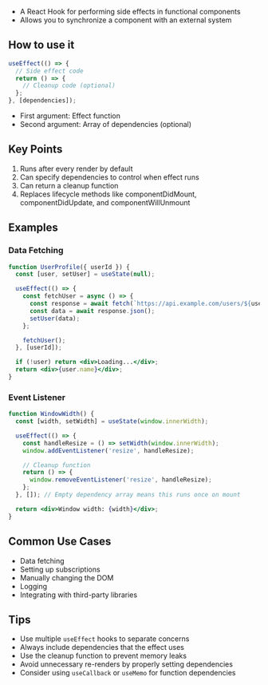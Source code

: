 - A React Hook for performing side effects in functional components
- Allows you to synchronize a component with an external system

## How to use it

```jsx
useEffect(() => {
  // Side effect code
  return () => {
    // Cleanup code (optional)
  };
}, [dependencies]);
```

- First argument: Effect function
- Second argument: Array of dependencies (optional)

## Key Points
1. Runs after every render by default
2. Can specify dependencies to control when effect runs
3. Can return a cleanup function
4. Replaces lifecycle methods like componentDidMount, componentDidUpdate, and componentWillUnmount

## Examples

### Data Fetching

```jsx
function UserProfile({ userId }) {
  const [user, setUser] = useState(null);

  useEffect(() => {
    const fetchUser = async () => {
      const response = await fetch(`https://api.example.com/users/${userId}`);
      const data = await response.json();
      setUser(data);
    };

    fetchUser();
  }, [userId]);

  if (!user) return <div>Loading...</div>;
  return <div>{user.name}</div>;
}
```

### Event Listener

```jsx
function WindowWidth() {
  const [width, setWidth] = useState(window.innerWidth);

  useEffect(() => {
    const handleResize = () => setWidth(window.innerWidth);
    window.addEventListener('resize', handleResize);

    // Cleanup function
    return () => {
      window.removeEventListener('resize', handleResize);
    };
  }, []); // Empty dependency array means this runs once on mount

  return <div>Window width: {width}</div>;
}
```

## Common Use Cases
- Data fetching
- Setting up subscriptions
- Manually changing the DOM
- Logging
- Integrating with third-party libraries

## Tips
- Use multiple `useEffect` hooks to separate concerns
- Always include dependencies that the effect uses
- Use the cleanup function to prevent memory leaks
- Avoid unnecessary re-renders by properly setting dependencies
- Consider using `useCallback` or `useMemo` for function dependencies
